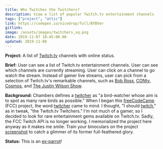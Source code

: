 ```yaml
---
title: Who Twitches the Twitchers?
description: View a list of popular Twitch.tv entertainment channels
tags: ["project", "attic"]
link: https://codepen.io/nicedrop/full/BYBVer
gitlink:
image: /assets/images/twitchers_sq.png
date: 2019-11-07 18:45:00.00
updated: 2019-11-08
---
```


**Project:** A list of [Twitch.tv](https://www.twitch.tv/ "Live streaming entertainment website") channels with online status.

**Brief:** User can see a list of Twitch.tv entertainment channels. User can see which channels are currently streaming. User can click on a channel to go watch the stream. Instead of gamer live streams, user can pick from a selection of Twitch.tv's remarkable channels, such as [Bob Ross](https://www.twitch.tv/bobross "The Joy of Painting"), [CONtv](https://www.twitch.tv/contv "24/7 TV and movies you never asked for"), [Cosmos](https://www.twitch.tv/cosmos "Carl Sagan takes a personal voyage"), and [The Justin Wilson Show](https://www.twitch.tv/thejustinwilsonshow "I garontee!").

**Background:** Chambers defines a [twitcher](https://chambers.co.uk/search/?query=twitcher&title=21st "Definition of twitcher") as "a bird-watcher whose aim is to spot as many rare birds as possible." When I began this [freeCodeCamp](https://www.freecodecamp.org "freeCodeCamp website") (FCC) project, the word [twitcher](https://www.britishbirdlovers.co.uk/bird-watching-for-beginners/what-is-a-twitcher "Article on twitchers") came to mind. I thought, "I should [twitch](https://chambers.co.uk/search/?query=twitch&title=thes "Thesaurus entry for twitch")," as in tweak, "the Twitch.tv Twitchers." I'm not much of a gamer, so I decided to look for rare entertainment gems available on Twitch.tv. Sadly, the FCC Twitch API is no longer working. I memorialized the project here anyway as it makes me smile. Train your binoculars on the project [screenshot](/assets/images/twitchers_sq.png "Twitchers project screenshot") to catch a glimmer of its former full-feathered glory.

**Status:** This is an [ex-parrot](https://en.wikipedia.org/wiki/Dead_Parrot_sketch "Monty Python - Dead Parrot Sketch")!
